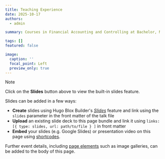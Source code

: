 ```yaml
---
title: Teaching Experience
date: 2025-10-17
authors:
  - admin

summary: Courses in Financial Accounting and Controlling at Bachelor, Master, and Executive levels.

tags: []
featured: false

image:
  caption: ''
  focal_point: Left
  preview_only: true
---
```


> [!NOTE]
> Click on the **Slides** button above to view the built-in slides feature.

Slides can be added in a few ways:

- **Create** slides using Hugo Blox Builder's [_Slides_](https://docs.hugoblox.com/reference/content-types/) feature and link using the `slides` parameter in the front matter of the talk file
- **Upload** an existing slide deck to this page bundle and link it using `links: [{ type: slides, url: path/to/file } ]` in front matter
- **Embed** your slides (e.g. Google Slides) or presentation video on this page using [shortcodes](https://docs.hugoblox.com/reference/markdown/).

Further event details, including [page elements](https://docs.hugoblox.com/reference/markdown/) such as image galleries, can be added to the body of this page.
